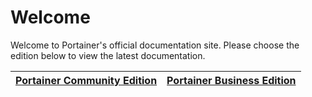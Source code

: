 # Welcome

Welcome to Portainer's official documentation site. Please choose the edition below to view the latest documentation.

| [**Portainer Community Edition**](https://app.gitbook.com/o/-MgDK9ndL1-o2MHHFiXo/s/-MgDKId4pkNqVVA37TrJ-757047033/) | [**Portainer Business Edition**](https://app.gitbook.com/o/-MgDK9ndL1-o2MHHFiXo/s/nLj3hxYHBa3dHlHnOuHV/) |
| :-----------------------------------------------------------------------------------------------------------------: | :------------------------------------------------------------------------------------------------------: |
